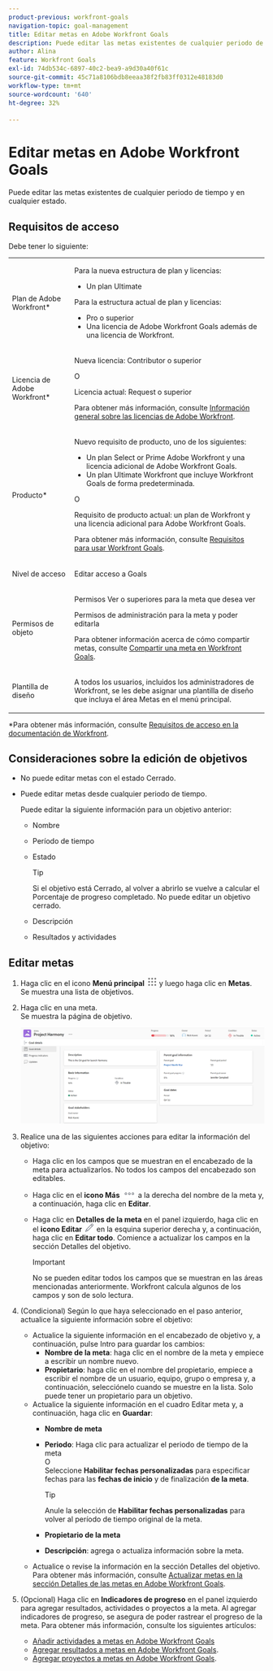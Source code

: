 ```yaml
---
product-previous: workfront-goals
navigation-topic: goal-management
title: Editar metas en Adobe Workfront Goals
description: Puede editar las metas existentes de cualquier periodo de tiempo y en cualquier estado.
author: Alina
feature: Workfront Goals
exl-id: 74db534c-6897-40c2-bea9-a9d30a40f61c
source-git-commit: 45c71a8106bdb8eeaa38f2fb83ff0312e48183d0
workflow-type: tm+mt
source-wordcount: '640'
ht-degree: 32%

---
```


# Editar metas en Adobe Workfront Goals

Puede editar las metas existentes de cualquier periodo de tiempo y en cualquier estado.

## Requisitos de acceso

Debe tener lo siguiente:

<table style="table-layout:auto">
<col>
</col>
<col>
</col>
<tbody>
 <tr> 
   <td role="rowheader">Plan de Adobe Workfront*</td> 
   <td> 
   <p>Para la nueva estructura de plan y licencias:
  <ul><li>Un plan Ultimate </li></ul>
   </p>
<p>Para la estructura actual de plan y licencias: 
<ul><li> Pro o superior </li>
  <li>Una licencia de Adobe Workfront Goals además de una licencia de Workfront.</li></ul></p>
   </td> 
  </tr>
 <tr>
 <td role="rowheader">Licencia de Adobe Workfront*</td>
 <td>
 <p>Nueva licencia: Contributor o superior</p>
 O
 <p>Licencia actual: Request o superior</p> <p>Para obtener más información, consulte <a href="../../administration-and-setup/add-users/access-levels-and-object-permissions/wf-licenses.md" class="MCXref xref">Información general sobre las licencias de Adobe Workfront</a>.</p> </td>
 </tr>
 <tr>
 <td role="rowheader">Producto*</td>
 <td>
 <p> Nuevo requisito de producto, uno de los siguientes: </p>
<ul>
<li>Un plan Select or Prime Adobe Workfront y una licencia adicional de Adobe Workfront Goals.</li>
<li>Un plan Ultimate Workfront que incluye Workfront Goals de forma predeterminada. </li></ul>
 <p>O</p>
 <p>Requisito de producto actual: un plan de Workfront y una licencia adicional para Adobe Workfront Goals. </p> <p>Para obtener más información, consulte <a href="../../workfront-goals/goal-management/access-needed-for-wf-goals.md" class="MCXref xref">Requisitos para usar Workfront Goals</a>. </p> </td>
 </tr>
 <tr>
 <td role="rowheader">Nivel de acceso</td>
 <td> <p>Editar acceso a Goals</p> </td>
 </tr>
 <tr data-mc-conditions="">
 <td role="rowheader">Permisos de objeto</td>
 <td>
  <div>
  <p>Permisos Ver o superiores para la meta que desea ver</p>
  <p>Permisos de administración para la meta y poder editarla</p>
  <p>Para obtener información acerca de cómo compartir metas, consulte <a href="../../workfront-goals/workfront-goals-settings/share-a-goal.md" class="MCXref xref">Compartir una meta en Workfront Goals</a>. </p>
  </div> </td>
 </tr>
 <tr>
   <td role="rowheader"><p>Plantilla de diseño</p></td>
   <td> <p>A todos los usuarios, incluidos los administradores de Workfront, se les debe asignar una plantilla de diseño que incluya el área Metas en el menú principal. </p>  
</td>
  </tr>
</tbody>
</table>

*Para obtener más información, consulte [Requisitos de acceso en la documentación de Workfront](/help/quicksilver/administration-and-setup/add-users/access-levels-and-object-permissions/access-level-requirements-in-documentation.md).

## Consideraciones sobre la edición de objetivos

* No puede editar metas con el estado Cerrado.
* Puede editar metas desde cualquier periodo de tiempo.

  Puede editar la siguiente información para un objetivo anterior:

   * Nombre
   * Período de tiempo
   * Estado

     >[!TIP]
     >
     >Si el objetivo está Cerrado, al volver a abrirlo se vuelve a calcular el Porcentaje de progreso completado. No puede editar un objetivo cerrado.

   * Descripción
   * Resultados y actividades

## Editar metas

<!--
Editing goals differs depending on what environment you use.

### Edit goals in the Production environment

1. Go to a goal that you want to edit and click the goal name to open the **Goal Details** panel. 
1. Click the **More icon** ![More icon](assets/more-icon.png), then click **Edit**.

   ![Edit goal](assets/edit-goal-highlighted.png)

1. Update the name of the goal in the **Goal** field. 
1. Select a time period when the goal should be completed.

   Select from the following predefined options:

   * The current year
   * The quarters of the current year
   * The next two years
   * The quarters of the next two years

   Or

   Click **Define custom dates** to select a custom time frame. 

1. (Conditional) Select a start and an end date for your goal, if you clicked **Define custom dates**.

   
   <p>(NOTE: these fields don't yet have a name) </p>
   

   >[!CAUTION]
   >
   >You cannot create a goal with custom dates in the past.

1. (Optional) Click **Reset custom dates** to return to the predefined options.

   >[!TIP]
   >
   >We recommend that everyone in your organization selects the same time frames for similar goals or goals that are aligned. This provides better alignment between goals and ensures that everyone's work supports your larger organization-wide strategy.

1. Click the **Owner** field and select a new owner for the goal, if you want to indicate someone else as the owner of the goal. 
1. (Conditional) Start typing the name of a user, team, group, or the name of your organization in the **Owner** field, then select it when it displays in the list. You can have only one owner for a goal. 
1. Update the **Description** of the goal, then click **Save**.

-->

1. Haga clic en el icono **Menú principal** ![Icono del menú principal](assets/main-menu-icon.png) y luego haga clic en **Metas**.\
   Se muestra una lista de objetivos.
1. Haga clic en una meta.\
   Se muestra la página de objetivo.

   ![Página de metas](assets/goal-page-unshimmed.png)

1. Realice una de las siguientes acciones para editar la información del objetivo:
   * Haga clic en los campos que se muestran en el encabezado de la meta para actualizarlos. No todos los campos del encabezado son editables.
   * Haga clic en el **icono Más** ![icono Más](assets/more-icon.png) a la derecha del nombre de la meta y, a continuación, haga clic en **Editar**.
   * Haga clic en **Detalles de la meta** en el panel izquierdo, haga clic en el **icono Editar** ![Icono Editar](assets/edit-icon.png) en la esquina superior derecha y, a continuación, haga clic en **Editar todo**. Comience a actualizar los campos en la sección Detalles del objetivo.

     >[!IMPORTANT]
     >
     >No se pueden editar todos los campos que se muestran en las áreas mencionadas anteriormente. Workfront calcula algunos de los campos y son de solo lectura.

1. (Condicional) Según lo que haya seleccionado en el paso anterior, actualice la siguiente información sobre el objetivo:

   * Actualice la siguiente información en el encabezado de objetivo y, a continuación, pulse Intro para guardar los cambios:
      * **Nombre de la meta**: haga clic en el nombre de la meta y empiece a escribir un nombre nuevo.
      * **Propietario**: haga clic en el nombre del propietario, empiece a escribir el nombre de un usuario, equipo, grupo o empresa y, a continuación, selecciónelo cuando se muestre en la lista. Solo puede tener un propietario para un objetivo.
   * Actualice la siguiente información en el cuadro Editar meta y, a continuación, haga clic en **Guardar**:
      * **Nombre de meta**
      * **Periodo**: Haga clic para actualizar el periodo de tiempo de la meta\
        O\
        Seleccione **Habilitar fechas personalizadas** para especificar fechas para las **fechas de inicio** y de finalización **de la meta**.

        >[!TIP]
        >
        >Anule la selección de **Habilitar fechas personalizadas** para volver al período de tiempo original de la meta.

      * **Propietario de la meta**
      * **Descripción**: agrega o actualiza información sobre la meta.
   * Actualice o revise la información en la sección Detalles del objetivo. Para obtener más información, consulte [Actualizar metas en la sección Detalles de las metas en Adobe Workfront Goals](../goal-management/update-goals-in-goal-details-panel.md).

   <!-- (should you update the title here after changing it at production??? - change it to Update goals in the goal Details section)-->

1. (Opcional) Haga clic en **Indicadores de progreso** en el panel izquierdo para agregar resultados, actividades o proyectos a la meta. Al agregar indicadores de progreso, se asegura de poder rastrear el progreso de la meta.
Para obtener más información, consulte los siguientes artículos:
   * [Añadir actividades a metas en Adobe Workfront Goals](../results-and-activities/add-activities-to-goals.md)
   * [Agregar resultados a metas en Adobe Workfront Goals](../results-and-activities/add-results-to-goals.md).
   * [Agregar proyectos a metas en Adobe Workfront Goals](../results-and-activities/connect-projects-to-goals-overview.md).

</div>
